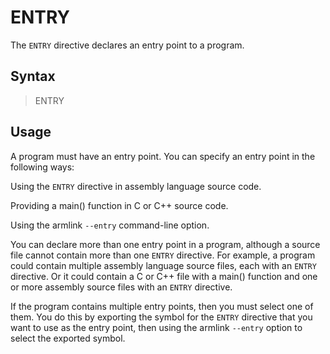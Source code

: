 # ENTRY

The `ENTRY` directive declares an entry point to a program.

## Syntax

> ENTRY

## Usage

A program must have an entry point. You can specify an entry point in the following ways:

Using the `ENTRY` directive in assembly language source code.

Providing a main() function in C or C++ source code.

Using the armlink `--entry` command-line option.

You can declare more than one entry point in a program, although a source file cannot contain more than one `ENTRY` directive. For example, a program could contain multiple assembly language source files, each with an `ENTRY` directive. Or it could contain a C or C++ file with a main() function and one or more assembly source files with an `ENTRY` directive.

If the program contains multiple entry points, then you must select one of them. You do this by exporting the symbol for the `ENTRY` directive that you want to use as the entry point, then using the armlink `--entry` option to select the exported symbol.
